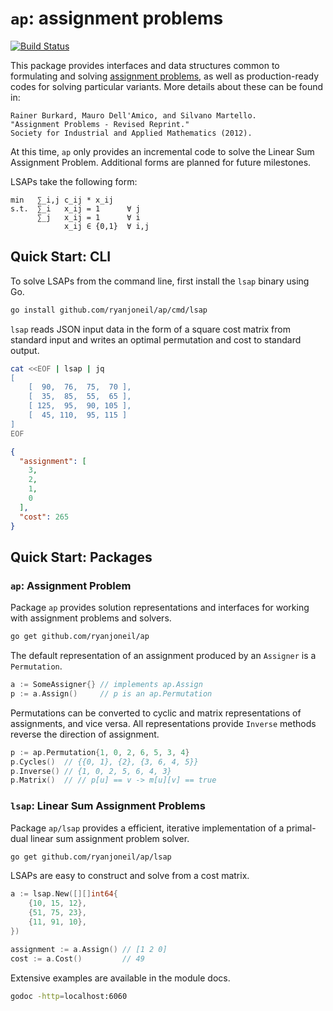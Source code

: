 # `ap`: assignment problems

[![Build Status](https://semaphoreci.com/api/v1/ryanjoneil/ap/branches/master/badge.svg)](https://semaphoreci.com/ryanjoneil/ap)

This package provides interfaces and data structures common to formulating and solving [assignment problems](https://en.wikipedia.org/wiki/Assignment_problem), as well as production-ready codes for solving particular variants. More details about these can be found in:

```text
Rainer Burkard, Mauro Dell'Amico, and Silvano Martello.
"Assignment Problems - Revised Reprint."
Society for Industrial and Applied Mathematics (2012).
```

At this time, `ap` only provides an incremental code to solve the Linear Sum Assignment Problem. Additional forms are planned for future milestones.

LSAPs take the following form:

```text
min   ∑_i,j c_ij * x_ij
s.t.  ∑_i   x_ij = 1      ∀ j
      ∑_j   x_ij = 1      ∀ i
            x_ij ∈ {0,1}  ∀ i,j
```

## Quick Start: CLI

To solve LSAPs from the command line, first install the `lsap` binary using Go.

```bash
go install github.com/ryanjoneil/ap/cmd/lsap
```

`lsap` reads JSON input data in the form of a square cost matrix from standard input and writes an optimal permutation and cost to standard output.

```bash
cat <<EOF | lsap | jq
[
    [  90,  76,  75,  70 ],
    [  35,  85,  55,  65 ],
    [ 125,  95,  90, 105 ],
    [  45, 110,  95, 115 ]
]
EOF
```

```json
{
  "assignment": [
    3,
    2,
    1,
    0
  ],
  "cost": 265
}
```

## Quick Start: Packages

### `ap`: Assignment Problem

Package `ap` provides solution representations and interfaces for working with assignment problems and solvers.

```bash
go get github.com/ryanjoneil/ap
```

The default representation of an assignment produced by an `Assigner` is a `Permutation`.

```go
a := SomeAssigner{} // implements ap.Assign
p := a.Assign()     // p is an ap.Permutation
```

Permutations can be converted to cyclic and matrix representations of assignments, and vice versa. All representations provide `Inverse` methods reverse the direction of assignment.

```go
p := ap.Permutation{1, 0, 2, 6, 5, 3, 4}
p.Cycles()  // {{0, 1}, {2}, {3, 6, 4, 5}}
p.Inverse() // {1, 0, 2, 5, 6, 4, 3}
p.Matrix()  // // p[u] == v -> m[u][v] == true
```

### `lsap`: Linear Sum Assignment Problems

Package `ap/lsap` provides a efficient, iterative implementation of a primal-dual linear sum assignment problem solver.

```bash
go get github.com/ryanjoneil/ap/lsap
```

LSAPs are easy to construct and solve from a cost matrix.

```go
a := lsap.New([][]int64{
    {10, 15, 12},
    {51, 75, 23},
    {11, 91, 10},
})

assignment := a.Assign() // [1 2 0]
cost := a.Cost()         // 49
```

Extensive examples are available in the module docs.

```bash
godoc -http=localhost:6060
```
